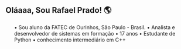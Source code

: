 <h2> Oláaaa, Sou Rafael Prado! 🌎 </h2>
  <ol>
    • Sou aluno da FATEC de Ourinhos, São Paulo - Brasil.
    • Analista e desenvolvedor de sistemas em formação
    • 17 anos 
    • Estudante de Python
    • conhecimento intermediário em C++
  </li>
